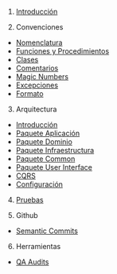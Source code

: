 1. [Introducción   ](https://github.com/manuel-gamboa/wiki/blob/main/Introducción.md)

2. Convenciones
* [Nomenclatura   ](https://github.com/manuel-gamboa/wiki/blob/main/Convenciones-de-Nomenclatura.md)
* [Funciones y Procedimientos  ](https://github.com/bambucode/eleventa/wiki/Funciones-y-Procedimientos) 
* [Clases  ](https://github.com/bambucode/eleventa/wiki/Clases) 
* [Comentarios   ](https://github.com/bambucode/eleventa/wiki/Comentarios)
* [Magic Numbers   ](https://github.com/bambucode/eleventa/wiki/Magic-Numbers)
* [Excepciones   ](https://github.com/bambucode/eleventa/wiki/Excepciones)
* [Formato   ](https://github.com/bambucode/eleventa/wiki/Formato)

3. Arquitectura
* [Introducción   ](https://github.com/bambucode/eleventa/wiki/Arquitectura-Introducción)
* [Paquete Aplicación   ](https://github.com/bambucode/eleventa/wiki/Paquete-Aplicación)
* [Paquete Dominio   ](https://github.com/bambucode/eleventa/wiki/Paquete-Dominio)
* [Paquete Infraestructura   ](https://github.com/bambucode/eleventa/wiki/Paquete-Infraestructura)
* [Paquete Common   ](https://github.com/bambucode/eleventa/wiki/Paquete-Common)
* [Paquete User Interface   ](https://github.com/bambucode/eleventa/wiki/Paquete-UI)
* [CQRS   ](https://github.com/bambucode/eleventa/wiki/CQRS)
* [Configuración   ](https://github.com/bambucode/eleventa/wiki/Configuración)

4. [Pruebas   ](https://github.com/bambucode/eleventa/wiki/Pruebas)

5. Github
* [Semantic Commits   ](https://github.com/bambucode/eleventa/wiki/Semantic-Commits)

6. Herramientas
* [QA Audits   ](https://github.com/bambucode/eleventa/wiki/QA-Audits)
